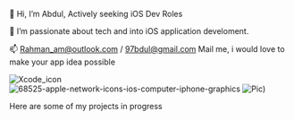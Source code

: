 👋   Hi, I’m Abdul, Actively seeking iOS Dev Roles

👀   I’m passionate about tech and into iOS application develoment.

📫   Rahman_am@outlook.com / 97bdul@gmail.com Mail me, i would love to make your app idea possible


![Xcode_icon](https://user-images.githubusercontent.com/76862160/115794663-63d41080-a39c-11eb-9806-8891488294d2.png)                                        ![68525-apple-network-icons-ios-computer-iphone-graphics](https://user-images.githubusercontent.com/76862160/115795272-9e8a7880-a39d-11eb-91cf-b99860fb30c4.png)                                        ![Pic)](https://user-images.githubusercontent.com/76862160/115795792-97b03580-a39e-11eb-8f9a-134ca5551835.png)


 
Here are some of my projects in progress

